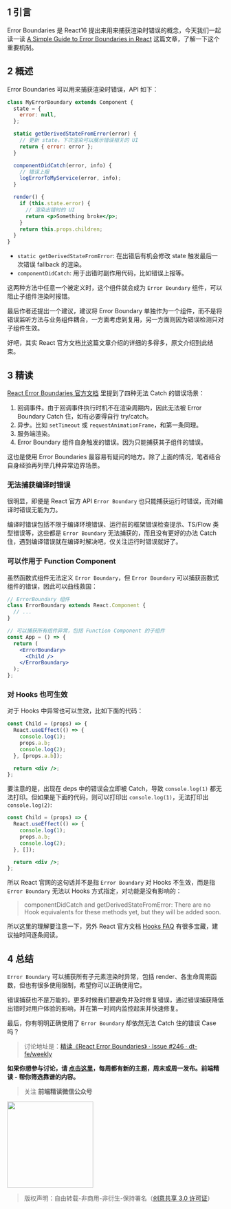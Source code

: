 ## 1 引言

Error Boundaries 是 React16 提出来用来捕获渲染时错误的概念，今天我们一起读一读 [A Simple Guide to Error Boundaries in React](https://alligator.io/react/error-boundaries/) 这篇文章，了解一下这个重要机制。

## 2 概述

Error Boundaries 可以用来捕获渲染时错误，API 如下：

```jsx
class MyErrorBoundary extends Component {
  state = {
    error: null,
  };

  static getDerivedStateFromError(error) {
    // 更新 state，下次渲染可以展示错误相关的 UI
    return { error: error };
  }

  componentDidCatch(error, info) {
    // 错误上报
    logErrorToMyService(error, info);
  }

  render() {
    if (this.state.error) {
      // 渲染出错时的 UI
      return <p>Something broke</p>;
    }
    return this.props.children;
  }
}
```

- `static getDerivedStateFromError`: 在出错后有机会修改 state 触发最后一次错误 fallback 的渲染。
- `componentDidCatch`: 用于出错时副作用代码，比如错误上报等。

这两种方法中任意一个被定义时，这个组件就会成为 `Error Boundary` 组件，可以阻止子组件渲染时报错。

最后作者还提出一个建议，建议将 Error Boundary 单独作为一个组件，而不是将错误监听方法与业务组件耦合，一方面考虑到复用，另一方面则因为错误检测只对子组件生效。

好吧，其实 React 官方文档比这篇文章介绍的详细的多得多，原文介绍到此结束。

## 3 精读

[React Error Boundaries 官方文档](https://reactjs.org/docs/error-boundaries.html) 里提到了四种无法 Catch 的错误场景：

1. 回调事件。由于回调事件执行时机不在渲染周期内，因此无法被 Error Boundary Catch 住，如有必要得自行 try/catch。
2. 异步。比如 `setTimeout` 或 `requestAnimationFrame`，和第一条同理。
3. 服务端渲染。
4. Error Boundary 组件自身触发的错误。因为只能捕获其子组件的错误。

这也是使用 Error Boundaries 最容易有疑问的地方。除了上面的情况，笔者结合自身经验再列举几种异常边界场景。

### 无法捕获编译时错误

很明显，即便是 React 官方 API `Error Boundary` 也只能捕获运行时错误，而对编译时错误无能为力。

编译时错误包括不限于编译环境错误、运行前的框架错误检查提示、TS/Flow 类型错误等，这些都是 `Error Boundary` 无法捕获的，而且没有更好的办法 Catch 住，遇到编译错误就在编译时解决吧，仅关注运行时错误就好了。

### 可以作用于 Function Component

虽然函数式组件无法定义 `Error Boundary`，但 `Error Boundary` 可以捕获函数式组件的错误，因此可以曲线救国：

```jsx
// ErrorBoundary 组件
class ErrorBoundary extends React.Component {
  // ...
}

// 可以捕获所有组件异常，包括 Function Component 的子组件
const App = () => {
  return (
    <ErrorBoundary>
      <Child />
    </ErrorBoundary>
  );
};
```

### 对 Hooks 也可生效

对于 Hooks 中异常也可以生效，比如下面的代码：

```jsx
const Child = (props) => {
  React.useEffect(() => {
    console.log(1);
    props.a.b;
    console.log(2);
  }, [props.a.b]);

  return <div />;
};
```

要注意的是，出现在 deps 中的错误会立即被 Catch，导致 `console.log(1)` 都无法打印。但如果是下面的代码，则可以打印出 `console.log(1)`，无法打印出 `console.log(2)`:

```jsx
const Child = (props) => {
  React.useEffect(() => {
    console.log(1);
    props.a.b;
    console.log(2);
  }, []);

  return <div />;
};
```

所以 React 官网的这句话并不是指 `Error Boundary` 对 Hooks 不生效，而是指 `Error Boundary` 无法以 Hooks 方式指定，对功能是没有影响的：

> componentDidCatch and getDerivedStateFromError: There are no Hook equivalents for these methods yet, but they will be added soon.

所以这里的理解要注意一下，另外 React 官方文档 [Hooks FAQ](https://reactjs.org/docs/hooks-faq.html#how-do-lifecycle-methods-correspond-to-hooks) 有很多宝藏，建议抽时间逐条阅读。

## 4 总结

`Error Boundary` 可以捕获所有子元素渲染时异常，包括 render、各生命周期函数，但也有很多使用限制，希望你可以正确使用它。

错误捕获也不是万能的，更多时候我们要避免并及时修复错误，通过错误捕获降低出错时对用户体验的影响，并在第一时间内监控起来并快速修复。

最后，你有明明正确使用了 `Error Boundary` 却依然无法 Catch 住的错误 Case 吗？

> 讨论地址是：[精读《React Error Boundaries》 · Issue #246 · dt-fe/weekly](https://github.com/dt-fe/weekly/issues/246)

**如果你想参与讨论，请 [点击这里](https://github.com/dt-fe/weekly)，每周都有新的主题，周末或周一发布。前端精读 - 帮你筛选靠谱的内容。**

> 关注 **前端精读微信公众号**

<img width=200 src="https://img.alicdn.com/tfs/TB165W0MCzqK1RjSZFLXXcn2XXa-258-258.jpg">

> 版权声明：自由转载-非商用-非衍生-保持署名（[创意共享 3.0 许可证](https://creativecommons.org/licenses/by-nc-nd/3.0/deed.zh)）
